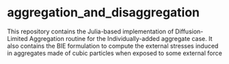 # aggregation_and_disaggregation
This repository contains the Julia-based implementation of Diffusion-Limited Aggregation routine for the
Individually-added aggregate case.
It also contains the BIE formulation to compute the external stresses induced in aggregates made of cubic particles when exposed to some external force
